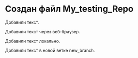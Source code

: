 # Создан файл My_testing_Repo

Добавили текст.

Добавили текст через веб-браузер.

Добавили текст локально.

Добавили текст в новой ветке new_branch.
